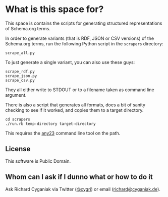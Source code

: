 # What is this space for?

This space is contains the scripts for generating structured representations of Schema.org terms.

In order to generate variants (that is RDF, JSON or CSV versions) of the Schema.org terms, run the following Python script in the `scrapers` directory:

    scrape_all.py

To just generate a single variant, you can also use these guys:

    scrape_rdf.py
    scrape_json.py
    scrape_csv.py

They all either write to STDOUT or to a filename taken as command line argument.

There is also a script that generates all formats, does a bit of sanity checking to see if it worked, and copies them to a target directory. 

    cd scrapers
    ./run.rb temp-directory target-directory

This requires the [any23](http://developers.any23.org/) command line tool on the path.


## License

This software is Public Domain.


## Whom can I ask if I dunno what or how to do it

Ask Richard Cyganiak via Twitter ([@cygri](http://twitter.com/cygri)) or email (richard@cyganiak.de).
